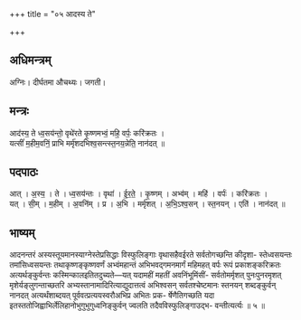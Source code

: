 +++
title = "०५ आदस्य ते"

+++
## अधिमन्त्रम्
अग्निः। दीर्घतमा औचथ्यः। जगती।

## मन्त्रः
आद॑स्य॒ ते ध्व॒सय॑न्तो॒ वृथे॑रते कृ॒ष्णमभ्वं॒ महि॒ वर्पः॒ करि॑क्रतः ।  
यत्सीं॑ म॒हीम॒वनिं॒ प्राभि मर्मृ॑शदभिश्व॒सन्त्स्त॒नय॒न्नेति॒ नान॑दत् ॥

## पदपाठः
आत् । अ॒स्य॒ । ते । ध्व॒सय॑न्तः । वृथा॑ । ई॒र॒ते॒ । कृ॒ष्णम् । अभ्व॑म् । महि॑ । वर्पः॑ । करि॑क्रतः ।  
यत् । सी॒म् । म॒हीम् । अ॒वनि॑म् । प्र । अ॒भि । मर्मृ॑शत् । अ॒भि॒ऽश्व॒सन् । स्त॒नयन् । एति॑ । नान॑दत् ॥

## भाष्यम्
आदनन्तरं अस्यस्तूयमानस्याग्नेस्तेप्रसिद्धाः विस्फुलिङ्गाः वृथासहैवईरते सर्वतोगच्छन्ति कीदृशा- स्तेध्वसयन्तः तमांसिध्वसयन्तः तथाकृष्णङ्कृष्णवर्णं अभ्वंमहान्तं अभिभवद्गमनमार्गं महिमहत् वर्पः रूपं प्रकाशङ्करिक्रतः अत्यर्थङ्कुर्वन्तः कस्मिन्कालइतितदुच्यते—यत् यदामहीं महतीं अवनिंभूमिंसीं- सर्वतोमर्मृशत् पुनःपुनरमृशत् मृशेर्यङ्लुगन्ताच्छतरि अभ्यस्तानामादिरित्याद्युदात्तत्वं अभिश्वसन् सर्वतश्चेष्टमानः स्तनयन् शब्दङ्कुर्वन् नानदत् अत्यर्थंशाब्दयत् पूर्ववत्प्रत्ययस्वरौअभिप्र अभितः प्रक- र्षेणैतिगच्छति यदा इतस्ततोजिह्वाभिर्लेलिहानोभुगुभुगुध्वनिङ्कुर्वन् ज्वलति तदैवविस्फुलिङ्गाउद्भ- वन्तीत्यर्त्यः ॥ ५ ॥